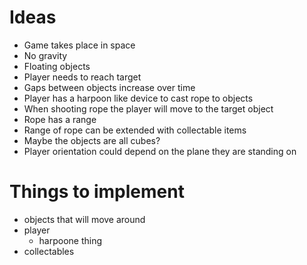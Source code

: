 # Ideas

- Game takes place in space
- No gravity
- Floating objects
- Player needs to reach target
- Gaps between objects increase over time
- Player has a harpoon like device to cast rope to objects
- When shooting rope the player will move to the target object
- Rope has a range
- Range of rope can be extended with collectable items
- Maybe the objects are all cubes?
- Player orientation could depend on the plane they are standing on

# Things to implement

- objects that will move around
- player
  - harpoone thing
- collectables
